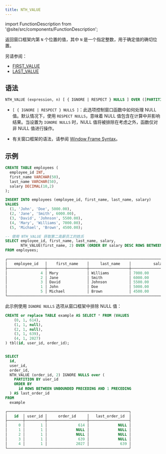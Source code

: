 ```yaml
---
title: NTH_VALUE
---
```


import FunctionDescription from '@site/src/components/FunctionDescription';

<FunctionDescription description="引入或更新于：v1.2.568"/>

返回窗口框架内第 `N` 个位置的值，其中 `N` 是一个指定整数，用于确定值的确切位置。

另请参阅：

- [FIRST_VALUE](first-value.md)
- [LAST_VALUE](last-value.md)

## 语法

```sql
NTH_VALUE (expression, n) [ { IGNORE | RESPECT } NULLS ] OVER ([PARTITION BY partition_expression] ORDER BY order_expression [window_frame])
```

- `[ { IGNORE | RESPECT } NULLS ]`：此选项控制窗口函数中如何处理 NULL 值。默认情况下，使用 `RESPECT NULLS`，意味着 NULL 值包含在计算中并影响结果。当设置为 `IGNORE NULLS` 时，NULL 值将被排除在考虑之外，函数仅对非 NULL 值进行操作。

- 有关窗口框架的语法，请参阅 [Window Frame Syntax](index.md#window-frame-syntax)。

## 示例

```sql
CREATE TABLE employees (
  employee_id INT,
  first_name VARCHAR(50),
  last_name VARCHAR(50),
  salary DECIMAL(10,2)
);

INSERT INTO employees (employee_id, first_name, last_name, salary)
VALUES
  (1, 'John', 'Doe', 5000.00),
  (2, 'Jane', 'Smith', 6000.00),
  (3, 'David', 'Johnson', 5500.00),
  (4, 'Mary', 'Williams', 7000.00),
  (5, 'Michael', 'Brown', 4500.00);

-- 使用 NTH_VALUE 获取第二高薪员工的姓氏
SELECT employee_id, first_name, last_name, salary,
       NTH_VALUE(first_name, 2) OVER (ORDER BY salary DESC ROWS BETWEEN UNBOUNDED PRECEDING AND UNBOUNDED FOLLOWING) AS second_highest_salary_first_name
FROM employees;

┌─────────────────────────────────────────────────────────────────────────────────────────────────────────────────────┐
│   employee_id   │    first_name    │     last_name    │          salary          │ second_highest_salary_first_name │
├─────────────────┼──────────────────┼──────────────────┼──────────────────────────┼──────────────────────────────────┤
│               4 │ Mary             │ Williams         │ 7000.00                  │ Jane                             │
│               2 │ Jane             │ Smith            │ 6000.00                  │ Jane                             │
│               3 │ David            │ Johnson          │ 5500.00                  │ Jane                             │
│               1 │ John             │ Doe              │ 5000.00                  │ Jane                             │
│               5 │ Michael          │ Brown            │ 4500.00                  │ Jane                             │
└─────────────────────────────────────────────────────────────────────────────────────────────────────────────────────┘
```

此示例使用 `IGNORE NULLS` 选项从窗口框架中排除 NULL 值：

```sql
CREATE or replace TABLE example AS SELECT * FROM (VALUES
	(0, 1, 614),
	(1, 1, null),
	(2, 1, null),
	(3, 1, 639),
	(4, 1, 2027)
) tbl(id, user_id, order_id);


SELECT
  id,
  user_id,
  order_id,
  NTH_VALUE (order_id, 2) IGNORE NULLS over (
    PARTITION BY user_id
    ORDER BY
      id ROWS BETWEEN UNBOUNDED PRECEDING AND 1 PRECEDING
  ) AS last_order_id
FROM
  example

┌───────────────────────────────────────────────────────┐
│   id  │ user_id │     order_id     │   last_order_id  │
├───────┼─────────┼──────────────────┼──────────────────┤
│     0 │       1 │              614 │             NULL │
│     1 │       1 │             NULL │             NULL │
│     2 │       1 │             NULL │             NULL │
│     3 │       1 │              639 │             NULL │
│     4 │       1 │             2027 │              639 │
└───────────────────────────────────────────────────────┘
```